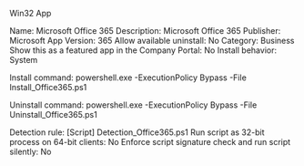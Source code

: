 Win32 App

Name: Microsoft Office 365
Description: Microsoft Office 365
Publisher: Microsoft
App Version: 365
Allow available uninstall: No
Category: Business
Show this as a featured app in the Company Portal: No
Install behavior: System

Install command: powershell.exe -ExecutionPolicy Bypass -File Install_Office365.ps1

Uninstall command: powershell.exe -ExecutionPolicy Bypass -File Uninstall_Office365.ps1

Detection rule: [Script]
Detection_Office365.ps1
Run script as 32-bit process on 64-bit clients: No
Enforce script signature check and run script silently: No



